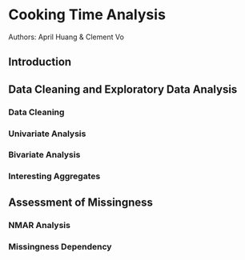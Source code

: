 # Cooking Time Analysis

Authors: April Huang & Clement Vo

## Introduction

## Data Cleaning and Exploratory Data Analysis

### Data Cleaning

### Univariate Analysis

### Bivariate Analysis

### Interesting Aggregates

## Assessment of Missingness

### NMAR Analysis

### Missingness Dependency
